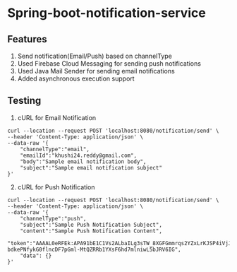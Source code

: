 # Spring-boot-notification-service

## Features
1) Send notification(Email/Push) based on channelType
2) Used Firebase Cloud Messaging for sending push notifications
3) Used Java Mail Sender for sending email notifications
4) Added asynchronous execution support

## Testing

1) cURL for Email Notification

```
curl --location --request POST 'localhost:8080/notification/send' \
--header 'Content-Type: application/json' \
--data-raw '{
    "channelType":"email",
    "emailId":"khushi24.reddy@gmail.com",
    "body":"Sample email notification body",
    "subject":"Sample email notification subject"
}'
```

2) cURL for Push Notification

```
curl --location --request POST 'localhost:8080/notification/send' \
--header 'Content-Type: application/json' \
--data-raw '{
    "channelType":"push",
    "subject":"Sample Push Notification Subject",
    "content":"Sample Push Notification Content",
    "token":"AAAAL0eRFEk:APA91bE1C1Vs2ALbaILg3sTW_8XGFGmmrqs2YZxLrKJSP4iVjJPWj_oOo9klLGUbWnxAp8XPg6CMPJhTzIjcyj-bdkePNfykG0flncDF7pGml-MtQZRRb1YXsF6hd7mlniwL5bJRV6IG",
    "data": {}
}'
```
